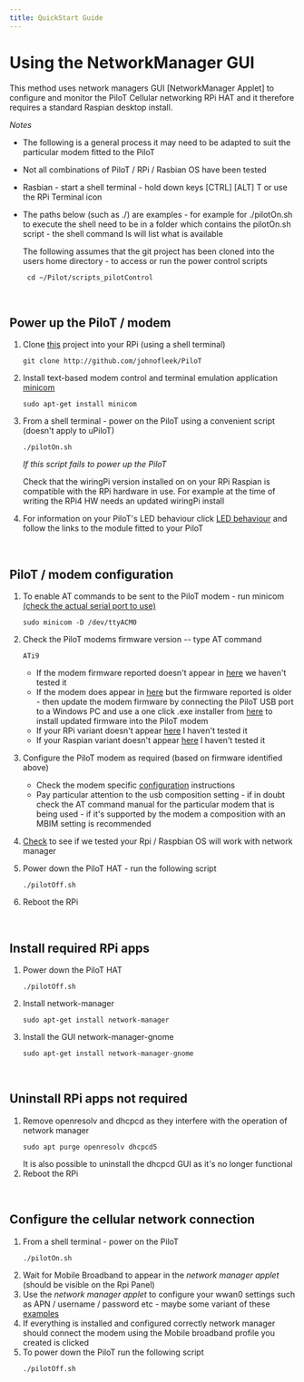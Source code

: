 ```yaml
---
title: QuickStart Guide
---
```


# Using the NetworkManager GUI

This method uses network managers GUI [NetworkManager Applet] to configure and monitor the PiloT
Cellular networking RPi HAT and it therefore requires a standard Raspian desktop install.

*Notes*  

* The following is a general process it may need to be adapted to suit the particular modem
  fitted to the PiloT
* Not all combinations of PiloT / RPi / Rasbian OS have been tested  
* Rasbian - start a shell terminal - hold down keys [CTRL] [ALT] T or use the RPi Terminal icon
* The paths below (such as ./) are examples - for example for ./pilotOn.sh to execute the shell
  need to be in a folder which contains the pilotOn.sh script - the shell command ls will list
  what is available

  The following assumes that the git project has been cloned into the users home directory -
   to access or run the power control scripts
 
   ```
    cd ~/Pilot/scripts_pilotControl
   ```

<BR>


## Power up the PiloT / modem  
1. Clone [this](./git.md#checkout) project into your RPi (using a shell terminal)
   ```
   git clone http://github.com/johnofleek/PiloT
   ```
1. Install text-based modem control and terminal emulation  application [minicom](./instructions_howToInstall_gpioAndNetworkManager.md#install-minicom)
   ```
   sudo apt-get install minicom
   ```
1. From a shell terminal - power on the PiloT using a convenient script (doesn't apply to uPiloT)
   ```
   ./pilotOn.sh
   
   ```
   *If this script fails to power up the PiloT*  
   
   Check that the wiringPi version installed on on your RPi Raspian is compatible with the RPi hardware
   in use. For example at the time of writing the RPi4 HW needs an updated wiringPi install  

1. For information on your PiloT's LED behaviour click [LED behaviour](./instructions_modemConfiguration.md)
   and follow the links to the module fitted to your PiloT 
<BR>

## PiloT / modem configuration  
1. To enable AT commands to be sent to the PiloT modem - run minicom [(check the actual serial port to use)](test_configurationRecords.md)  
   ```
   sudo minicom -D /dev/ttyACM0
   ```
1. Check the PiloT modems firmware version -- type AT command  
   ```
   ATi9
   ```
   
    * If the modem firmware reported doesn't appear in [here](test_configurationRecords.md) we haven't 
         tested it  
    * If the modem does appear in [here](test_configurationRecords.md) but the firmware reported is
      older - then update the modem firmware by connecting the PiloT USB port to a Windows PC and use a 
      one click .exe installer from [here](https://source.sierrawireless.com/) to install updated firmware
      into the PiloT modem  
     * If your RPi variant doesn't appear [here](test_configurationRecords.md) I haven't tested it  
     * If your Raspian variant doesn't appear [here](test_configurationRecords.md) I haven't tested it  
    
1. Configure the PiloT modem as required (based on firmware identified above)
   * Check the modem specific [configuration](instructions_modemConfiguration.md) instructions
   * Pay particular attention to the usb composition setting - if in doubt check the 
      AT command manual for the particular modem that is being used - if it's supported by the modem
      a composition with an MBIM setting is recommended
1. [Check](./test_configurationRecords.md) to see if we tested your Rpi / Raspbian OS will work with network
 manager
1. Power down the PiloT HAT - run the following script  
   ```
   ./pilotOff.sh
   ```
1. Reboot the RPi
<BR>

## Install required RPi apps  

1. Power down the PiloT HAT
   ```
   ./pilotOff.sh
   ```
1. Install network-manager
   ```
   sudo apt-get install network-manager
   ```

1. Install the GUI network-manager-gnome
   ```
   sudo apt-get install network-manager-gnome
   ```
<BR>

## Uninstall RPi apps not required

1. Remove openresolv and dhcpcd as they interfere with the operation of network manager
   ```
   sudo apt purge openresolv dhcpcd5
   ```
   It is also possible to uninstall the dhcpcd GUI as it's no longer functional
1. Reboot the RPi
<BR>

  
## Configure the cellular network connection  
1. From a shell terminal - power on the PiloT
   ```
   ./pilotOn.sh
   ```
1. Wait for Mobile Broadband to appear in the *network manager applet* (should be visible on the Rpi Panel)
1. Use the *network manager applet*  to configure 
your wwan0 settings such as APN / username / password etc - maybe some variant of these [examples](./simUse_info.md)
1. If everything is installed and configured correctly network manager should 
 connect the modem using the Mobile broadband profile you created is clicked
1. To power down the PiloT run the following script
   ```
   ./pilotOff.sh
   ```

